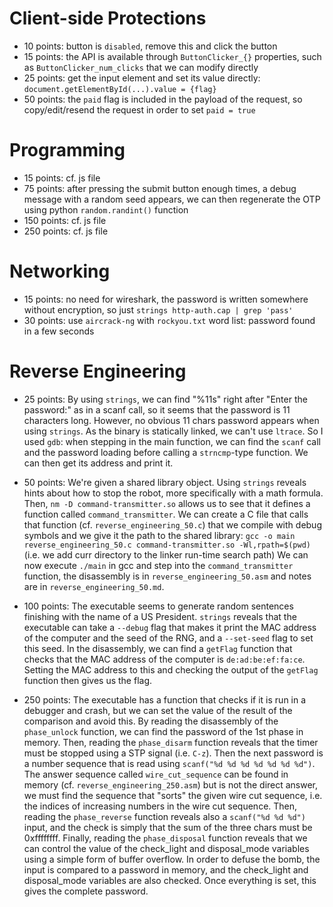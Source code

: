 
# Client-side Protections

- 10 points: button is `disabled`, remove this and click the button
- 15 points: the API is available through `ButtonClicker_{}` properties, such as `ButtonClicker_num_clicks` that we can modify directly
- 25 points: get the input element and set its value directly: `document.getElementById(...).value = {flag}`
- 50 points: the `paid` flag is included in the payload of the request, so copy/edit/resend the request in order to set `paid = true`


# Programming

- 15 points: cf. js file
- 75 points: after pressing the submit button enough times, a debug message with a random seed appears, we can then regenerate the OTP using python `random.randint()` function
- 150 points: cf. js file
- 250 points: cf. js file


# Networking

- 15 points: no need for wireshark, the password is written somewhere without encryption, so just `strings http-auth.cap | grep 'pass'`
- 30 points: use `aircrack-ng` with `rockyou.txt` word list: password found in a few seconds


# Reverse Engineering

- 25 points:
    By using `strings`, we can find "%11s" right after "Enter the password:" as in a scanf call, so it seems that the password is 11 characters long.
    However, no obvious 11 chars password appears when using `strings`.
    As the binary is statically linked, we can't use `ltrace`.
    So I used `gdb`: when stepping in the main function, we can find the `scanf` call and the password loading before calling a `strncmp`-type function.
    We can then get its address and print it.

- 50 points:
    We're given a shared library object. Using `strings` reveals hints about how to stop the robot, more specifically with a math formula.
    Then, `nm -D command-transmitter.so` allows us to see that it defines a function called `command_transmitter`.
    We can create a C file that calls that function (cf. `reverse_engineering_50.c`) that we compile with debug symbols and we give it the path to the shared library:
    `gcc -o main reverse_engineering_50.c command-transmitter.so -Wl,rpath=$(pwd)` (i.e. we add curr directory to the linker run-time search path)
    We can now execute `./main` in gcc and step into the `command_transmitter` function, the disassembly is in `reverse_engineering_50.asm` and notes are
    in `reverse_engineering_50.md`.

- 100 points:
    The executable seems to generate random sentences finishing with the name of a US President. `strings` reveals that the executable can take a `--debug` flag
    that makes it print the MAC address of the computer and the seed of the RNG, and a `--set-seed` flag to set this seed.
    In the disassembly, we can find a `getFlag` function that checks that the MAC address of the computer is `de:ad:be:ef:fa:ce`.
    Setting the MAC address to this and checking the output of the `getFlag` function then gives us the flag.

- 250 points:
    The executable has a function that checks if it is run in a debugger and crash, but we can set the value of the result of the comparison and avoid this.
    By reading the disassembly of the `phase_unlock` function, we can find the password of the 1st phase in memory.
    Then, reading the `phase_disarm` function reveals that the timer must be stopped using a STP signal (i.e. `C-z`).
    Then the next password is a number sequence that is read using `scanf("%d %d %d %d %d %d %d")`.
    The answer sequence called `wire_cut_sequence` can be found in memory (cf. `reverse_engineering_250.asm`) but is not the direct answer,
    we must find the sequence that "sorts" the given wire cut sequence, i.e. the indices of increasing numbers in the wire cut sequence.
    Then, reading the `phase_reverse` function reveals also a `scanf("%d %d %d")` input, and the check is simply that the sum of the three chars must be 0xffffffff.
    Finally, reading the `phase_disposal` function reveals that we can control the value of the check_light and disposal_mode variables using a simple form of
    buffer overflow. In order to defuse the bomb, the input is compared to a password in memory, and the check_light and disposal_mode variables are also checked.
    Once everything is set, this gives the complete password.
